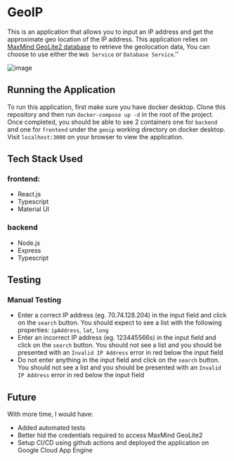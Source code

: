 # GeoIP

This is an application that allows you to input an IP address and get the approximate geo location of the IP address. This application relies on [MaxMind GeoLite2 database](https://dev.maxmind.com/geoip/geoip2/geolite2/) to retrieve the geolocation data, You can choose to use either the `Web Service` or `Database Service`.''

![image](https://user-images.githubusercontent.com/22065489/153741720-6c993abc-4488-4140-8b26-6f7114c4a0b9.png)

## Running the Application
To run this application, first make sure you have docker desktop. Clone this repository and then run `docker-compose up -d` in the root of the project. Once completed, you should be able to see 2 containers one for `backend` and one for `frontend` under the `geoip` working directory on docker desktop. Visit `localhost:3000` on your browser to view the application.

## Tech Stack Used
### frontend:

 - React.js
 - Typescript
 - Material UI
### backend
 - Node.js
 - Express
 - Typescript

## Testing
### Manual Testing

 - Enter a correct IP address (eg. 70.74.128.204) in the input field and click on the `search` button. You should expect to see a list with the following properties: `ipAddress`, `lat`, `long`
 - Enter an incorrect IP address (eg. 123445566s) in the input field and click on the `search` button. You should not see a list and you should be presented with an `Invalid IP Address` error in red below the input field
 - Do not enter anything in the input field and click on the `search` button. You should not see a list and you should be presented with an `Invalid IP Address` error in red below the input field

## Future

With more time, I would have:

 - Added automated tests
 - Better hid the credentials required to access MaxMind GeoLite2 
 - Setup CI/CD using github actions and deployed the application on Google Cloud App Engine
